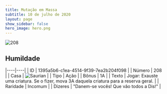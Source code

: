 ```yaml
---
title: Mutação em Massa
subtitle: 10 de julho de 2020
layout: page
show_sidebar: false
hero_image: hero.png
---
```


![208](https://cdn.keyforgegame.com/media/card_front/pt/479_208_QQG7CHVFQMFW_pt.png)

## Humildade

|----|----|
| ID | 1395a5b6-c1ea-4514-9f39-7ea2b204f098 |
| Número | 208 |
| Casa | ![Saurian](https://archonarcana.com/images/thumb/9/9e/Saurian_P.png/22px-Saurian_P.png "Sauro") |
| Tipo | Ação |
| Bônus | 1A |
| Texto | Jogar: Exauste uma criatura. Se o fizer,  mova 3A daquela criatura para a reserva geral. |
| Raridade | Incomum |
| Dizeres | "Danem-se vocês! Que vão todos a Dis!" |
